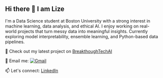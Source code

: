 ## Hi there 👋 I am Lize

<!--
**lc430/lc430** is a ✨ _special_ ✨ repository because its `README.md` (this file) appears on your GitHub profile.

Here are some ideas to get you started:

-->

I'm a Data Science student at Boston University with a strong interest in machine learning, data analysis, and ethical AI. I enjoy working on real-world projects that turn messy data into meaningful insights. Currently exploring model interpretability, ensemble learning, and Python-based data pipelines.

📌 Check out my latest project on [BreakthoughTechAI](https://github.com/lc430/bttai-summer2025-ecornell-lab8-project)  


📧 Email me: <a href="mailto:chenlize0430@gmail.com"><img img src="https://img.shields.io/badge/gmail-%23EA4335.svg?style=plastic&logo=gmail&logoColor=white" alt="Gmail"/></a>

📫 Let's connect: [LinkedIn](https://www.linkedin.com/in/lize-chen/)  
